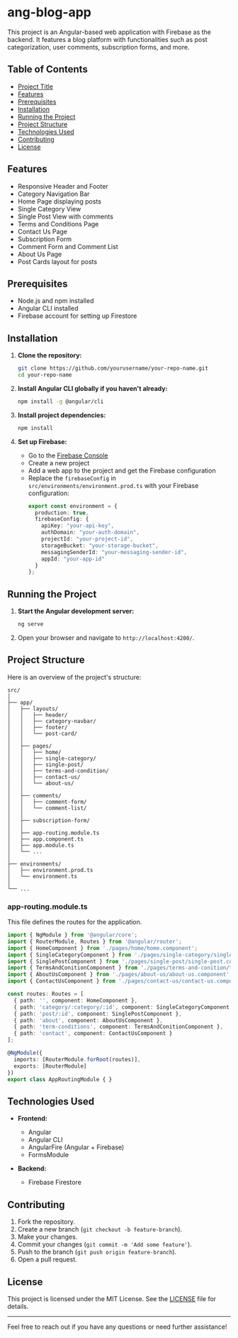 # ang-blog-app

This project is an Angular-based web application with Firebase as the backend. It features a blog platform with functionalities such as post categorization, user comments, subscription forms, and more.

## Table of Contents

- [Project Title](#project-title)
- [Features](#features)
- [Prerequisites](#prerequisites)
- [Installation](#installation)
- [Running the Project](#running-the-project)
- [Project Structure](#project-structure)
- [Technologies Used](#technologies-used)
- [Contributing](#contributing)
- [License](#license)

## Features

- Responsive Header and Footer
- Category Navigation Bar
- Home Page displaying posts
- Single Category View
- Single Post View with comments
- Terms and Conditions Page
- Contact Us Page
- Subscription Form
- Comment Form and Comment List
- About Us Page
- Post Cards layout for posts

## Prerequisites

- Node.js and npm installed
- Angular CLI installed
- Firebase account for setting up Firestore

## Installation

1. **Clone the repository:**
   ```bash
   git clone https://github.com/yourusername/your-repo-name.git
   cd your-repo-name
   ```

2. **Install Angular CLI globally if you haven't already:**
   ```bash
   npm install -g @angular/cli
   ```

3. **Install project dependencies:**
   ```bash
   npm install
   ```

4. **Set up Firebase:**
   - Go to the [Firebase Console](https://console.firebase.google.com/)
   - Create a new project
   - Add a web app to the project and get the Firebase configuration
   - Replace the `firebaseConfig` in `src/environments/environment.prod.ts` with your Firebase configuration:
     ```typescript
     export const environment = {
       production: true,
       firebaseConfig: {
         apiKey: "your-api-key",
         authDomain: "your-auth-domain",
         projectId: "your-project-id",
         storageBucket: "your-storage-bucket",
         messagingSenderId: "your-messaging-sender-id",
         appId: "your-app-id"
       }
     };
     ```

## Running the Project

1. **Start the Angular development server:**
   ```bash
   ng serve
   ```

2. Open your browser and navigate to `http://localhost:4200/`.

## Project Structure

Here is an overview of the project's structure:

```
src/
│
├── app/
│   ├── layouts/
│   │   ├── header/
│   │   ├── category-navbar/
│   │   ├── footer/
│   │   └── post-card/
│   │
│   ├── pages/
│   │   ├── home/
│   │   ├── single-category/
│   │   ├── single-post/
│   │   ├── terms-and-condition/
│   │   ├── contact-us/
│   │   └── about-us/
│   │
│   ├── comments/
│   │   ├── comment-form/
│   │   └── comment-list/
│   │
│   ├── subscription-form/
│   │
│   ├── app-routing.module.ts
│   ├── app.component.ts
│   ├── app.module.ts
│   └── ...
│
├── environments/
│   ├── environment.prod.ts
│   └── environment.ts
│
└── ...
```

### app-routing.module.ts

This file defines the routes for the application.

```typescript
import { NgModule } from '@angular/core';
import { RouterModule, Routes } from '@angular/router';
import { HomeComponent } from './pages/home/home.component';
import { SingleCategoryComponent } from './pages/single-category/single-category.component';
import { SinglePostComponent } from './pages/single-post/single-post.component';
import { TermsAndConitionComponent } from './pages/terms-and-conition/terms-and-conition.component';
import { AboutUsComponent } from './pages/about-us/about-us.component';
import { ContactUsComponent } from './pages/contact-us/contact-us.component';

const routes: Routes = [
  { path: '', component: HomeComponent },
  { path: 'category/:category/:id', component: SingleCategoryComponent },
  { path: 'post/:id', component: SinglePostComponent },
  { path: 'about', component: AboutUsComponent },
  { path: 'term-conditions', component: TermsAndConitionComponent },
  { path: 'contact', component: ContactUsComponent }
];

@NgModule({
  imports: [RouterModule.forRoot(routes)],
  exports: [RouterModule]
})
export class AppRoutingModule { }
```

## Technologies Used

- **Frontend:**
  - Angular
  - Angular CLI
  - AngularFire (Angular + Firebase)
  - FormsModule

- **Backend:**
  - Firebase Firestore

## Contributing

1. Fork the repository.
2. Create a new branch (`git checkout -b feature-branch`).
3. Make your changes.
4. Commit your changes (`git commit -m 'Add some feature'`).
5. Push to the branch (`git push origin feature-branch`).
6. Open a pull request.

## License

This project is licensed under the MIT License. See the [LICENSE](LICENSE) file for details.

---

Feel free to reach out if you have any questions or need further assistance!
